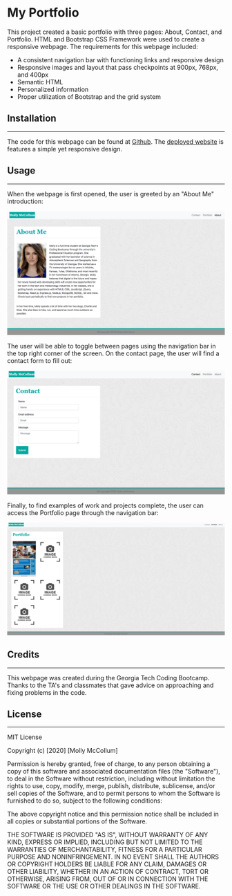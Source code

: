 # My Portfolio 
This project created a basic portfolio with three pages: About, Contact, and Portfolio. HTML and Bootstrap CSS Framework were used to create a responsive webpage. The requirements for this webpage included:
   
   - A consistent navigation bar with functioning links and responsive design 
   - Responsive images and layout that pass checkpoints at 900px, 768px, and 400px 
   - Semantic HTML
   - Personalized information
   - Proper utilization of Bootstrap and the grid system
   

## Installation

---
The code for this webpage can be found at [Github](https://github.com/mollymccollumwx/my-portfolio). The [deployed website](https://mollymccollumwx.github.io/my-portfolio/) is features a simple yet responsive design. 

## Usage

---
When the webpage is first opened, the user is greeted by an "About Me" introduction:

![About Me](./Assets/images/AboutMe-README.png)

The user will be able to toggle between pages using the navigation bar in the top right corner of the screen. On the contact page, the user will find a contact form to fill out:

![Contact Form](./Assets/images/Contact-README.png)

Finally, to find examples of work and projects complete, the user can access the Portfolio page through the navigation bar:

![Portfolio Page](./Assets/images/Portfolio-README.png)

## Credits

---
This webpage was created during the Georgia Tech Coding Bootcamp. Thanks to the TA's and classmates that gave advice on approaching and fixing problems in the code. 

## License 

---
MIT License

Copyright (c) [2020] [Molly McCollum]

Permission is hereby granted, free of charge, to any person obtaining a copy
of this software and associated documentation files (the "Software"), to deal
in the Software without restriction, including without limitation the rights
to use, copy, modify, merge, publish, distribute, sublicense, and/or sell
copies of the Software, and to permit persons to whom the Software is
furnished to do so, subject to the following conditions:

The above copyright notice and this permission notice shall be included in all
copies or substantial portions of the Software.

THE SOFTWARE IS PROVIDED "AS IS", WITHOUT WARRANTY OF ANY KIND, EXPRESS OR
IMPLIED, INCLUDING BUT NOT LIMITED TO THE WARRANTIES OF MERCHANTABILITY,
FITNESS FOR A PARTICULAR PURPOSE AND NONINFRINGEMENT. IN NO EVENT SHALL THE
AUTHORS OR COPYRIGHT HOLDERS BE LIABLE FOR ANY CLAIM, DAMAGES OR OTHER
LIABILITY, WHETHER IN AN ACTION OF CONTRACT, TORT OR OTHERWISE, ARISING FROM,
OUT OF OR IN CONNECTION WITH THE SOFTWARE OR THE USE OR OTHER DEALINGS IN THE
SOFTWARE.